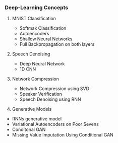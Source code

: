 ### Deep-Learning Concepts

1. MNIST Claasification
   - Softmax Classification
   - Autoencoders
   - Shallow Neural Networks
   - Full Backpropagation on both layers
  
2. Speech Denoising
   - Deep Neural Network
   - 1D CNN

3. Network Compression
   - Network Compression using SVD
   - Speaker Verification
   - Speech Denoising using RNN
  
4. Generative Models
  - RNNs generative model
  - Variational Autoencoders on Poor Sevens
  - Conditonal GAN
  - Missing Value Imputation Using Conditional GAN
